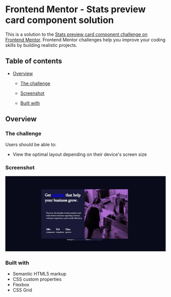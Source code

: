 # Frontend Mentor - Stats preview card component solution

This is a solution to the [Stats preview card component challenge on Frontend Mentor](https://www.frontendmentor.io/challenges/stats-preview-card-component-8JqbgoU62). Frontend Mentor challenges help you improve your coding skills by building realistic projects.

## Table of contents

- [Overview](#overview)
  - [The challenge](#the-challenge)
  - [Screenshot](#screenshot)

  - [Built with](#built-with)


## Overview

### The challenge

Users should be able to:

- View the optimal layout depending on their device's screen size

### Screenshot

![](./screenshot.jpg)





### Built with

- Semantic HTML5 markup
- CSS custom properties
- Flexbox
- CSS Grid


